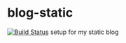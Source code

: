 # blog-static
[![Build Status](https://travis-ci.org/domano/blog-static.svg?branch=master)](https://travis-ci.org/domano/blog-static)
setup for my static blog
